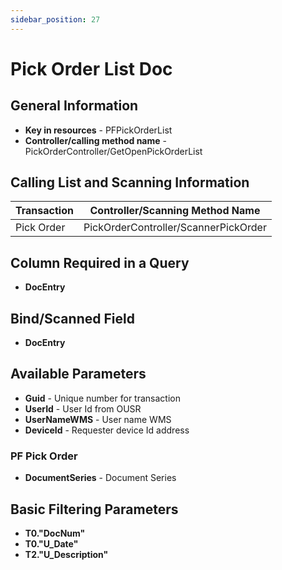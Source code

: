 ```yaml
---
sidebar_position: 27
---
```


# Pick Order List Doc

## General Information

- **Key in resources** - PFPickOrderList
- **Controller/calling method name** - PickOrderController/GetOpenPickOrderList

## Calling List and Scanning Information

| Transaction | Controller/Scanning Method Name |
| --- | --- |
| Pick Order| PickOrderController/ScannerPickOrder |

## Column Required in a Query

- **DocEntry**

## Bind/Scanned Field

- **DocEntry**

## Available Parameters

- **Guid** - Unique number for transaction
- **UserId** - User Id from OUSR
- **UserNameWMS** - User name WMS
- **DeviceId** - Requester device Id address

### PF Pick Order

- **DocumentSeries** - Document Series

## Basic Filtering Parameters

- **T0."DocNum"**
- **T0."U_Date"**
- **T2."U_Description"**
